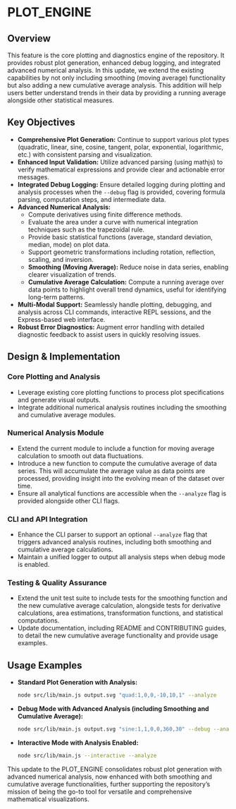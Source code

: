 # PLOT_ENGINE

## Overview
This feature is the core plotting and diagnostics engine of the repository. It provides robust plot generation, enhanced debug logging, and integrated advanced numerical analysis. In this update, we extend the existing capabilities by not only including smoothing (moving average) functionality but also adding a new cumulative average analysis. This addition will help users better understand trends in their data by providing a running average alongside other statistical measures.

## Key Objectives
- **Comprehensive Plot Generation:** Continue to support various plot types (quadratic, linear, sine, cosine, tangent, polar, exponential, logarithmic, etc.) with consistent parsing and visualization.
- **Enhanced Input Validation:** Utilize advanced parsing (using mathjs) to verify mathematical expressions and provide clear and actionable error messages.
- **Integrated Debug Logging:** Ensure detailed logging during plotting and analysis processes when the `--debug` flag is provided, covering formula parsing, computation steps, and intermediate data.
- **Advanced Numerical Analysis:** 
  - Compute derivatives using finite difference methods.
  - Evaluate the area under a curve with numerical integration techniques such as the trapezoidal rule.
  - Provide basic statistical functions (average, standard deviation, median, mode) on plot data.
  - Support geometric transformations including rotation, reflection, scaling, and inversion.
  - **Smoothing (Moving Average):** Reduce noise in data series, enabling clearer visualization of trends.
  - **Cumulative Average Calculation:** Compute a running average over data points to highlight overall trend dynamics, useful for identifying long-term patterns.
- **Multi-Modal Support:** Seamlessly handle plotting, debugging, and analysis across CLI commands, interactive REPL sessions, and the Express-based web interface.
- **Robust Error Diagnostics:** Augment error handling with detailed diagnostic feedback to assist users in quickly resolving issues.

## Design & Implementation
### Core Plotting and Analysis
- Leverage existing core plotting functions to process plot specifications and generate visual outputs.
- Integrate additional numerical analysis routines including the smoothing and cumulative average modules.

### Numerical Analysis Module
- Extend the current module to include a function for moving average calculation to smooth out data fluctuations.
- Introduce a new function to compute the cumulative average of data series. This will accumulate the average value as data points are processed, providing insight into the evolving mean of the dataset over time.
- Ensure all analytical functions are accessible when the `--analyze` flag is provided alongside other CLI flags.

### CLI and API Integration
- Enhance the CLI parser to support an optional `--analyze` flag that triggers advanced analysis routines, including both smoothing and cumulative average calculations.
- Maintain a unified logger to output all analysis steps when debug mode is enabled.

### Testing & Quality Assurance
- Extend the unit test suite to include tests for the smoothing function and the new cumulative average calculation, alongside tests for derivative calculations, area estimations, transformation functions, and statistical computations.
- Update documentation, including README and CONTRIBUTING guides, to detail the new cumulative average functionality and provide usage examples.

## Usage Examples
- **Standard Plot Generation with Analysis:**
  ```bash
  node src/lib/main.js output.svg "quad:1,0,0,-10,10,1" --analyze
  ```
- **Debug Mode with Advanced Analysis (including Smoothing and Cumulative Average):**
  ```bash
  node src/lib/main.js output.svg "sine:1,1,0,0,360,30" --debug --analyze
  ```
- **Interactive Mode with Analysis Enabled:**
  ```bash
  node src/lib/main.js --interactive --analyze
  ```

This update to the PLOT_ENGINE consolidates robust plot generation with advanced numerical analysis, now enhanced with both smoothing and cumulative average functionalities, further supporting the repository’s mission of being the go-to tool for versatile and comprehensive mathematical visualizations.